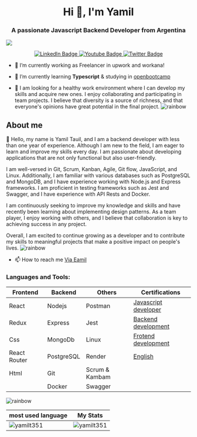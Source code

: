 <h1 align="center">Hi 👋, I'm Yamil</h1>
<h3 align="center">A passionate Javascript Backend Developer from Argentina</h3>
<div align="center">
<p align="left">
<img src ="https://github.com/yamilt351/yamilt351/assets/88646148/d1c3c1dd-8504-47e3-85fc-79b1216ba53b"/>
  </p>
 <div id="badges">
  <a href="your-linkedin-URL">
    <img src="https://img.shields.io/badge/LinkedIn-blue?style=for-the-badge&logo=linkedin&logoColor=white" alt="LinkedIn Badge"/>
  </a>
  <a href="your-youtube-URL">
    <img src="https://img.shields.io/badge/YouTube-red?style=for-the-badge&logo=youtube&logoColor=white" alt="Youtube Badge"/>
  </a>
  <a href="your-twitter-URL">
    <img src="https://img.shields.io/badge/Twitter-blue?style=for-the-badge&logo=twitter&logoColor=white" alt="Twitter Badge"/>
  </a>
</div>
  </div>


- 🔭 I’m currently working as Freelancer in upwork and workana!

- 🌱 I’m currently learning **Typescript** & studying in [openbootcamp](https://campus.open-bootcamp.com/login)

- 🤝 I am looking for a healthy work environment where I can develop my skills and acquire new ones. I enjoy collaborating and participating in team projects. I believe that diversity is a source of richness, and that everyone's opinions have great potential in the final project.
![rainbow](https://github.com/yamilt351/yamilt351/assets/88646148/c92553d4-d47d-4bcb-a505-5e861de4dba6)

## About me 
👋 Hello, my name is Yamil Tauil, and I am a backend developer with less than one year of experience. Although I am new to the field, I am eager to learn and improve my skills every day. I am passionate about developing applications that are not only functional but also user-friendly.

I am well-versed in Git, Scrum, Kanban, Agile, Git flow, JavaScript, and Linux. Additionally, I am familiar with various databases such as PostgreSQL and MongoDB, and I have experience working with Node.js and Express frameworks. I am proficient in testing frameworks such as Jest and Swagger, and I have experience with API Rests and Docker.

I am continuously seeking to improve my knowledge and skills and have recently been learning about implementing design patterns. As a team player, I enjoy working with others, and I believe that collaboration is key to achieving success in any project.

Overall, I am excited to continue growing as a developer and to contribute my skills to meaningful projects that make a positive impact on people's lives.
![rainbow](https://github.com/yamilt351/yamilt351/assets/88646148/c92553d4-d47d-4bcb-a505-5e861de4dba6)

- 📫 How to reach me [Via Eamil](mailto:3bl48d8gf@mozmail.com)

<h3 align="left">Languages and Tools:</h3>

| Frontend        | Backend            | Others                        | Certifications              |
| --------------- | ------------------ | ----------------------------- | ----------------------------|
| React           | Nodejs             | Postman                       | [Javascript developer](link)|
| Redux           | Express            | Jest                          | [Backend development](link) |
| Css             | MongoDb            | Linux                         | [Frotend development](link) |
| React Router    | PostgreSQL         | Render                        | [English](link)             |
| Html            | Git                | Scrum & Kambam                |                             |
|                 | Docker             | Swagger                       |                             |

![rainbow](https://github.com/yamilt351/yamilt351/assets/88646148/c92553d4-d47d-4bcb-a505-5e861de4dba6)

| most used language  | My Stats        | 
| ---------------| ------------------ |
| <img  src="https://github-readme-stats.vercel.app/api/top-langs?username=yamilt351&show_icons=true&locale=en&layout=compact" alt="yamilt351" /> |<img src="https://github-readme-stats.vercel.app/api?username=yamilt351&show_icons=true&locale=en" alt="yamilt351" />       | 

